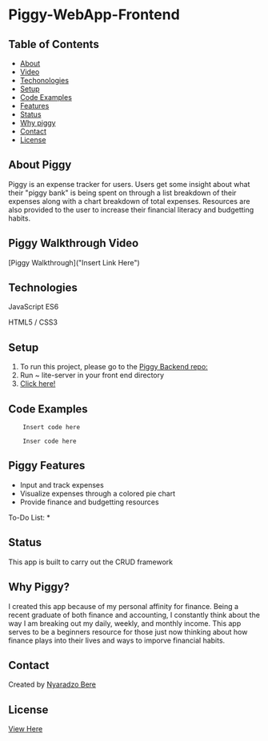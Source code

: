 # Piggy-WebApp-Frontend


## Table of Contents
* [About](#about-piggy)
* [Video](#piggy-walkthrough-video)
* [Techonologies](#technologies)
* [Setup](#setup)
* [Code Examples](#code-examples)
* [Features](#piggy-features)
* [Status](#status)
* [Why piggy](#why-piggy)
* [Contact](#contact)
* [License](#license)

## About Piggy
Piggy is an expense tracker for users. Users get some insight about what their "piggy bank" is being spent on through a list breakdown of their expenses along with a chart breakdown of total expenses. Resources are also provided to the user to increase their financial literacy and budgetting habits.


## Piggy Walkthrough Video
[Piggy Walkthrough]("Insert Link Here")

## Technologies
JavaScript ES6

HTML5 / CSS3

## Setup

1. To run this project, please go to the [Piggy Backend repo:](https://github.com/NyaradzoUBere/piggy-backend)
1. Run ~ lite-server in your front end directory
1. [Click here!](http://localhost:3001)

## Code Examples

```
    Insert code here
```
```
    Inser code here
```
## Piggy Features
* Input and track expenses
* Visualize expenses through a colored pie chart
* Provide finance and budgetting resources


To-Do List:
* 

## Status
<!-- Completed. -->

This app is built to carry out the CRUD framework

## Why Piggy?
I created this app because of my personal affinity for finance. Being a recent graduate of both finance and accounting, I constantly think about the way I am breaking out my daily, weekly, and monthly income. This app serves to be a beginners resource for those just now thinking about how finance plays into their lives and ways to imporve financial habits.

## Contact
Created by [Nyaradzo Bere](http://www.linkedin.com/in/nyaradzo-bere)

## License
[View Here](License.txt)